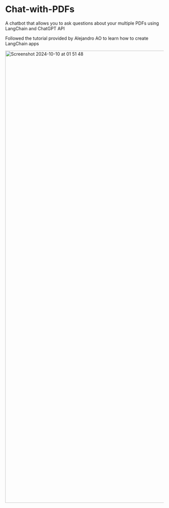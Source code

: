 # Chat-with-PDFs
A chatbot that allows you to ask questions about your multiple PDFs using LangChain and ChatGPT API

Followed the tutorial provided by Alejandro AO to learn how to create LangChain apps 

<img width="1440" alt="Screenshot 2024-10-10 at 01 51 48" src="https://github.com/user-attachments/assets/be47b68a-1177-4f5e-8bac-200693075c4d">
